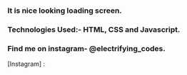 ### It is nice looking loading screen.

### Technologies Used:- HTML, CSS and Javascript.

### Find me on instagram- @electrifying_codes.

[Instagram] :